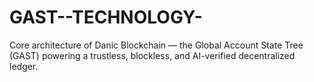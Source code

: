 # GAST--TECHNOLOGY-
Core architecture of Danic Blockchain — the Global Account State Tree (GAST) powering a trustless, blockless, and AI-verified decentralized ledger.
